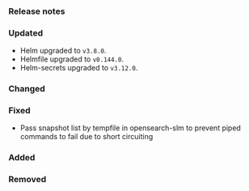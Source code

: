 ### Release notes

### Updated
- Helm upgraded to `v3.8.0`.
- Helmfile upgraded to `v0.144.0`.
- Helm-secrets upgraded to `v3.12.0`.

### Changed

### Fixed

- Pass snapshot list by tempfile in opensearch-slm to prevent piped commands to fail due to short circuiting

### Added

### Removed
